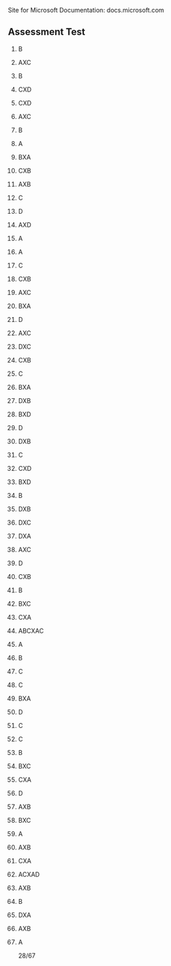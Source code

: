 
Site for Microsoft Documentation: docs.microsoft.com

## Assessment Test
1. B
2. AXC
3. B
4. CXD
5. CXD
6. AXC
7. B
8. A
9. BXA
10. CXB
11. AXB
12. C
13. D
14. AXD
15. A
16. A
17. C
18. CXB
19. AXC
20. BXA
21. D
22. AXC
23. DXC
24. CXB
25. C
26. BXA
27. DXB
28. BXD
29. D
30. DXB
31. C
32. CXD
33. BXD
34. B
35. DXB
36. DXC
37. DXA
38. AXC
39. D
40. CXB
41. B
42. BXC
43. CXA
44. ABCXAC
45. A
46. B
47. C
48. C
49. BXA
50. D
51. C
52. C
53. B
54. BXC
55. CXA
56. D
57. AXB
58. BXC
59. A
60. AXB
61. CXA
62. ACXAD
63. AXB
64. B
65. DXA
66. AXB
67. A

	28/67